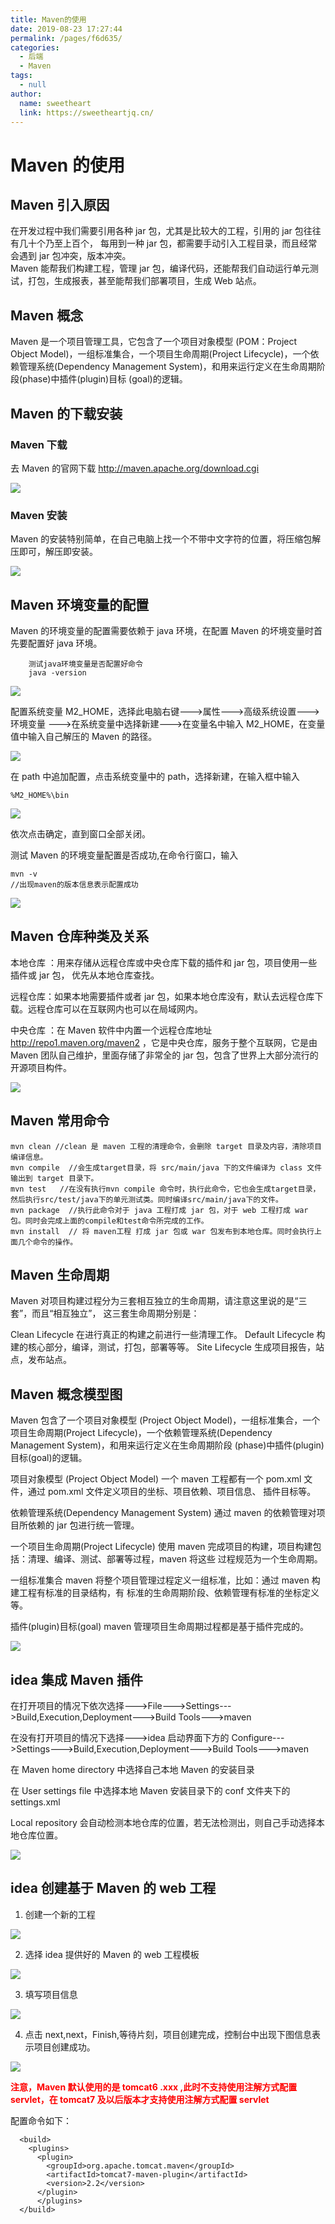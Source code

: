 ```yaml
---
title: Maven的使用
date: 2019-08-23 17:27:44
permalink: /pages/f6d635/
categories: 
  - 后端
  - Maven
tags: 
  - null
author: 
  name: sweetheart
  link: https://sweetheartjq.cn/
---
```


# Maven 的使用

## Maven 引入原因

在开发过程中我们需要引用各种 jar 包，尤其是比较大的工程，引用的 jar 包往往有几十个乃至上百个， 每用到一种 jar 包，都需要手动引入工程目录，而且经常会遇到 jar 包冲突，版本冲突。  
Maven 能帮我们构建工程，管理 jar 包，编译代码，还能帮我们自动运行单元测试，打包，生成报表，甚至能帮我们部署项目，生成 Web 站点。

## Maven 概念

Maven 是一个项目管理工具，它包含了一个项目对象模型 (POM：Project Object Model)，一组标准集合，一个项目生命周期(Project Lifecycle)，一个依赖管理系统(Dependency Management System)，和用来运行定义在生命周期阶段(phase)中插件(plugin)目标 (goal)的逻辑。

## Maven 的下载安装

### Maven 下载

去 Maven 的官网下载 http://maven.apache.org/download.cgi

<!-- ![](https://cdn.jsdelivr.net/gh/gujunling/PicGo-image/test/1722264-20190823074750439-1069805051.png) -->

<!-- ![](https://gitee.com/gujunling/pic-go-image/raw/master/test/1722264-20190823074750439-1069805051.png) -->

![](https://sweetheartjq.cn/images/f3515e4bfa724c828f9b4abadf400031.png)

### Maven 安装

Maven 的安装特别简单，在自己电脑上找一个不带中文字符的位置，将压缩包解压即可，解压即安装。

<!-- ![](https://cdn.jsdelivr.net/gh/gujunling/PicGo-image/test/1722264-20190823074854647-1057540515.png) -->

<!-- ![](https://gitee.com/gujunling/pic-go-image/raw/master/test/1722264-20190823074854647-1057540515.png) -->

![](https://sweetheartjq.cn/images/166d74b0f27745e68add0443dfb807c3.png)

## Maven 环境变量的配置

Maven 的环境变量的配置需要依赖于 java 环境，在配置 Maven 的坏境变量时首先要配置好 java 环境。

```
    测试java环境变量是否配置好命令
    java -version
```

<!-- ![](https://cdn.jsdelivr.net/gh/gujunling/PicGo-image/test/1722264-20190823075327568-286369094.png) -->

<!-- ![](https://gitee.com/gujunling/pic-go-image/raw/master/test/1722264-20190823075327568-286369094.png) -->

![](https://sweetheartjq.cn/images/3b8f0753f67e4c31b31c3f269d0a3021.png)

配置系统变量 M2_HOME，选择此电脑右键--->属性--->高级系统设置--->环境变量 --->在系统变量中选择新建--->在变量名中输入 M2_HOME，在变量值中输入自己解压的 Maven 的路径。

<!-- ![](https://cdn.jsdelivr.net/gh/gujunling/PicGo-image/test/1722264-20190823075646951-1122847021.png) -->

<!-- ![](https://gitee.com/gujunling/pic-go-image/raw/master/test/1722264-20190823075646951-1122847021.png) -->

![](https://sweetheartjq.cn/images/bb9aebc105b24f2fa622382739ac128a.png)

在 path 中追加配置，点击系统变量中的 path，选择新建，在输入框中输入

    %M2_HOME%\bin

<!-- ![](https://cdn.jsdelivr.net/gh/gujunling/PicGo-image/test/1722264-20190823080337676-667569334.png) -->

<!-- ![](https://gitee.com/gujunling/pic-go-image/raw/master/test/1722264-20190823080337676-667569334.png) -->

![](https://sweetheartjq.cn/images/c554d73346094cfba0cedccea85b4095.png)

依次点击确定，直到窗口全部关闭。

测试 Maven 的环境变量配置是否成功,在命令行窗口，输入

    mvn -v
    //出现maven的版本信息表示配置成功

<!-- ![](https://cdn.jsdelivr.net/gh/gujunling/PicGo-image/test/1722264-20190823080649542-799902674.png) -->

<!-- ![](https://gitee.com/gujunling/pic-go-image/raw/master/test/1722264-20190823080649542-799902674.png) -->

![](https://sweetheartjq.cn/images/4414ac4d07e04a5aa5f1c0971e0b15a6.png)

## Maven 仓库种类及关系

本地仓库 ：用来存储从远程仓库或中央仓库下载的插件和 jar 包，项目使用一些插件或 jar 包， 优先从本地仓库查找。

远程仓库：如果本地需要插件或者 jar 包，如果本地仓库没有，默认去远程仓库下载。远程仓库可以在互联网内也可以在局域网内。

中央仓库 ：在 Maven 软件中内置一个远程仓库地址 http://repo1.maven.org/maven2 ，它是中央仓库，服务于整个互联网，它是由 Maven 团队自己维护，里面存储了非常全的 jar 包，包含了世界上大部分流行的开源项目构件。

<!-- ![](https://cdn.jsdelivr.net/gh/gujunling/PicGo-image/test/1722264-20190823080828861-21045350.png) -->

<!-- ![](https://gitee.com/gujunling/pic-go-image/raw/master/test/1722264-20190823080828861-21045350.png) -->

![](https://sweetheartjq.cn/images/d223eaa88c0d40418c29fe1d1efe27ea.png)

## Maven 常用命令

    mvn clean //clean 是 maven 工程的清理命令，会删除 target 目录及内容，清除项目编译信息。
    mvn compile  //会生成target目录，将 src/main/java 下的文件编译为 class 文件输出到 target 目录下。
    mvn test   //在没有执行mvn compile 命令时，执行此命令，它也会生成target目录，然后执行src/test/java下的单元测试类。同时编译src/main/java下的文件。
    mvn package  //执行此命令对于 java 工程打成 jar 包，对于 web 工程打成 war 包。同时会完成上面的compile和test命令所完成的工作。
    mvn install  // 将 maven工程 打成 jar 包或 war 包发布到本地仓库。同时会执行上面几个命令的操作。

## Maven 生命周期

Maven 对项目构建过程分为三套相互独立的生命周期，请注意这里说的是“三套”，而且“相互独立”， 这三套生命周期分别是：

Clean Lifecycle 在进行真正的构建之前进行一些清理工作。 Default Lifecycle 构建的核心部分，编译，测试，打包，部署等等。 Site Lifecycle 生成项目报告，站点，发布站点。

## Maven 概念模型图

Maven 包含了一个项目对象模型 (Project Object Model)，一组标准集合，一个项目生命周期(Project Lifecycle)，一个依赖管理系统(Dependency Management System)，和用来运行定义在生命周期阶段 (phase)中插件(plugin)目标(goal)的逻辑。

项目对象模型 (Project Object Model) 一个 maven 工程都有一个 pom.xml 文件，通过 pom.xml 文件定义项目的坐标、项目依赖、项目信息、 插件目标等。

依赖管理系统(Dependency Management System) 通过 maven 的依赖管理对项目所依赖的 jar 包进行统一管理。

一个项目生命周期(Project Lifecycle) 使用 maven 完成项目的构建，项目构建包括：清理、编译、测试、部署等过程，maven 将这些 过程规范为一个生命周期。

一组标准集合 maven 将整个项目管理过程定义一组标准，比如：通过 maven 构建工程有标准的目录结构，有 标准的生命周期阶段、依赖管理有标准的坐标定义等。

插件(plugin)目标(goal) maven 管理项目生命周期过程都是基于插件完成的。

<!-- ![](https://cdn.jsdelivr.net/gh/gujunling/PicGo-image/test/1722264-20190823090421863-509421070.png) -->

<!-- ![](https://gitee.com/gujunling/pic-go-image/raw/master/test/1722264-20190823090421863-509421070.png) -->

![](https://sweetheartjq.cn/images/15de118a90b240ae97da00d49775a4e4.png)

## idea 集成 Maven 插件

在打开项目的情况下依次选择--->File--->Settings--->Build,Execution,Deployment--->Build Tools--->maven

在没有打开项目的情况下选择--->idea 启动界面下方的 Configure--->Settings--->Build,Execution,Deployment--->Build Tools--->maven

在 Maven home directory 中选择自己本地 Maven 的安装目录

在 User settings file 中选择本地 Maven 安装目录下的 conf 文件夹下的 settings.xml

Local repository 会自动检测本地仓库的位置，若无法检测出，则自己手动选择本地仓库位置。

<!-- ![](https://cdn.jsdelivr.net/gh/gujunling/PicGo-image/test/1722264-20190823092259055-1440735886.png) -->

<!-- ![](https://gitee.com/gujunling/pic-go-image/raw/master/test/1722264-20190823092259055-1440735886.png) -->

![](https://sweetheartjq.cn/images/1bc692309b89401db81cbeffade27223.png)

## idea 创建基于 Maven 的 web 工程

1. 创建一个新的工程

<!-- ![](https://cdn.jsdelivr.net/gh/gujunling/PicGo-image/test/1722264-20190823171651676-223287564.png) -->

<!-- ![](https://gitee.com/gujunling/pic-go-image/raw/master/test/1722264-20190823171651676-223287564.png) -->

![](https://sweetheartjq.cn/images/cfa50270b2cf4f46ae13a105f0d84978.png)

2. 选择 idea 提供好的 Maven 的 web 工程模板

<!-- ![](https://cdn.jsdelivr.net/gh/gujunling/PicGo-image/test/1722264-20190823171832892-1529937109.png) -->

<!-- ![](https://gitee.com/gujunling/pic-go-image/raw/master/test/1722264-20190823171832892-1529937109.png) -->

![](https://sweetheartjq.cn/images/413af07380754460a354e344d8a2e66f.png)

3. 填写项目信息

<!-- ![](https://cdn.jsdelivr.net/gh/gujunling/PicGo-image/test/1722264-20190823172206537-650663827.png) -->

<!-- ![](https://gitee.com/gujunling/pic-go-image/raw/master/test/1722264-20190823172206537-650663827.png) -->

![](https://sweetheartjq.cn/images/910a8789c3494727b4a6033b479a7e34.png)

4. 点击 next,next，Finish,等待片刻，项目创建完成，控制台中出现下图信息表示项目创建成功。

<!-- ![](https://cdn.jsdelivr.net/gh/gujunling/PicGo-image/test/1722264-20190823172406502-841482218.png) -->

<!-- ![](https://gitee.com/gujunling/pic-go-image/raw/master/test/1722264-20190823172406502-841482218.png) -->

![](https://sweetheartjq.cn/images/b9d3fc615ad04c48a9f32fe0a12b4c49.png)

**<font color = 'red'>注意，Maven 默认使用的是 tomcat6 .xxx ,此时不支持使用注解方式配置 servlet，在 tomcat7 及以后版本才支持使用注解方式配置 servlet</font>**

配置命令如下：

```
  <build>
    <plugins>
      <plugin>
        <groupId>org.apache.tomcat.maven</groupId>
        <artifactId>tomcat7-maven-plugin</artifactId>
        <version>2.2</version>
      </plugin>
      </plugins>
  </build>
```
